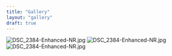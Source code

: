 ```yaml
---
title: "Gallery"
layout: "gallery"
draft: true
---
```

<div class="gallery-grid">
  <img src="https://s2.loli.net/2024/11/28/aAv79WVPD8nBHIQ.jpg" alt="DSC_2384-Enhanced-NR.jpg">
  <img src="https://s2.loli.net/2024/11/28/aAv79WVPD8nBHIQ.jpg" alt="DSC_2384-Enhanced-NR.jpg">
  <img src="https://s2.loli.net/2024/11/28/aAv79WVPD8nBHIQ.jpg" alt="DSC_2384-Enhanced-NR.jpg">
</div>